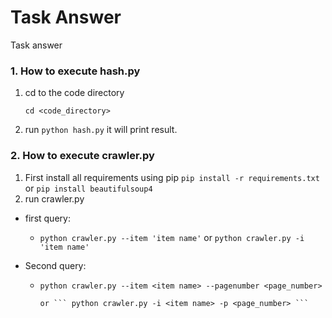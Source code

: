 # Task Answer
Task answer

### 1. How to execute hash.py
1. cd to the code directory
    ```
    cd <code_directory>
    ```
2. run ``` python hash.py ``` it will print result.

### 2. How to execute crawler.py
1. First install all requirements using pip
    ``` pip install -r requirements.txt ```
    or ``` pip install beautifulsoup4 ```
2. run crawler.py 

- first query:
  - ``` python crawler.py --item 'item name' ``` or ``` python crawler.py -i 'item name' ```
  
- Second query:
  - ``` python crawler.py --item <item name> --pagenumber <page_number> ```
        
        or ``` python crawler.py -i <item name> -p <page_number> ```



